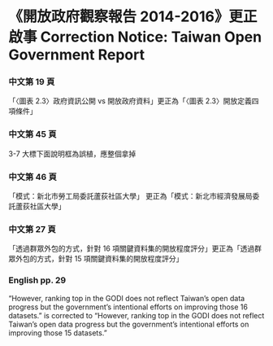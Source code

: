 # 《開放政府觀察報告 2014-2016》更正啟事 Correction Notice: Taiwan Open Government Report 


### 中文第 19 頁
「〈圖表 2.3〉政府資訊公開 vs 開放政府資料」更正為「〈圖表 2.3〉開放定義四項條件」

### 中文第 45 頁
3-7 大標下面說明框為誤植，應整個拿掉

### 中文第 46 頁
「模式：新北市勞工局委託蘆荻社區大學」 更正為「模式：新北市經濟發展局委託蘆荻社區大學」 

### 中文第 27 頁
「透過群眾外包的方式，針對 16 項關鍵資料集的開放程度評分」更正為「透過群眾外包的方式，針對 15 項關鍵資料集的開放程度評分」

### English pp. 29
“However, ranking top in the GODI does not reflect Taiwan’s open data progress but the government’s intentional efforts on improving those 16 datasets.” is corrected to “However, ranking top in the GODI does not reflect Taiwan’s open data progress but the government’s intentional efforts on improving those 15 datasets.” 
